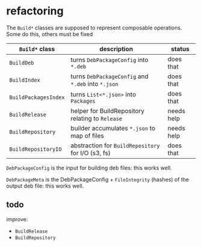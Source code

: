 # refactoring

The `Build*` classes are supposed to represent composable operations.
Some do this, others must be fixed

| `Build*` class       | description                                        | status     |
|----------------------|----------------------------------------------------|------------|
| `BuildDeb`           | turns `DebPackageConfig` into `*.deb`              | does that  |
| `BuildIndex`         | turns `DebPackageConfig` and `*.deb` into `*.json` | does that  |
| `BuildPackagesIndex` | turns `List<*.json>` into `Packages`               | does that  |
| `BuildRelease`       | helper for BuildRepository relating to `Release`   | needs help |
| `BuildRepository`    | builder accumulates `*.json` to map of files       | needs help |
| `BuildRepositoryIO`  | abstraction for `BuildRepository` for I/O (s3, fs) | does that  |

`DebPackageConfig` is the input for building deb files: this works well.

`DebPackageMeta` is the DebPackageConfig + `FileIntegrity` (hashes) of the output deb file: this works well.

## todo

improve:

* `BuildRelease`
* `BuildRepository`
